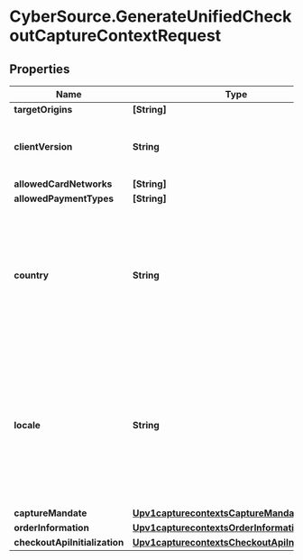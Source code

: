 # CyberSource.GenerateUnifiedCheckoutCaptureContextRequest

## Properties
Name | Type | Description | Notes
------------ | ------------- | ------------- | -------------
**targetOrigins** | **[String]** |  | [optional] 
**clientVersion** | **String** | version number of Unified Checkout being used | [optional] 
**allowedCardNetworks** | **[String]** |  | [optional] 
**allowedPaymentTypes** | **[String]** |  | [optional] 
**country** | **String** | Country the purchase is originating from (e.g. country of the merchant). Use the two- character ISO Standard | [optional] 
**locale** | **String** | Localization of the User experience conforming to the ISO 639-1 language standards and two-character ISO Standard Country Code | [optional] 
**captureMandate** | [**Upv1capturecontextsCaptureMandate**](Upv1capturecontextsCaptureMandate.md) |  | [optional] 
**orderInformation** | [**Upv1capturecontextsOrderInformation**](Upv1capturecontextsOrderInformation.md) |  | [optional] 
**checkoutApiInitialization** | [**Upv1capturecontextsCheckoutApiInitialization**](Upv1capturecontextsCheckoutApiInitialization.md) |  | [optional] 


